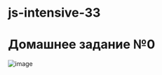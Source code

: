 # js-intensive-33
# Домашнее задание №0
![image](https://github.com/RomkaLutsenko/js-intensive-33/assets/80304220/8bb8c5e1-dd9d-4cf8-a17b-4ff9df08f472)

